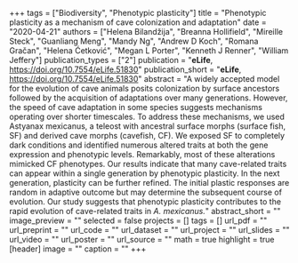 +++
tags = ["Biodiversity", "Phenotypic plasticity"]
title = "Phenotypic plasticity as a mechanism of cave colonization and adaptation"
date = "2020-04-21"
authors = ["Helena Bilandžija", "Breanna Hollifield", "Mireille Steck", "Guanliang Meng", "Mandy Ng", "Andrew D Koch", "Romana Gračan", "Helena Ćetković", "Megan L Porter", "Kenneth J Renner", "William Jeffery"]
publication_types = ["2"]
publication = "**eLife**, https://doi.org/10.7554/eLife.51830"
publication_short = "**eLife**, https://doi.org/10.7554/eLife.51830"
abstract = "A widely accepted model for the evolution of cave animals posits colonization by surface ancestors followed by the acquisition of adaptations over many generations. However, the speed of cave adaptation in some species suggests mechanisms operating over shorter timescales. To address these mechanisms, we used Astyanax mexicanus, a teleost with ancestral surface morphs (surface fish, SF) and derived cave morphs (cavefish, CF). We exposed SF to completely dark conditions and identified numerous altered traits at both the gene expression and phenotypic levels. Remarkably, most of these alterations mimicked CF phenotypes. Our results indicate that many cave-related traits can appear within a single generation by phenotypic plasticity. In the next generation, plasticity can be further refined. The initial plastic responses are random in adaptive outcome but may determine the subsequent course of evolution. Our study suggests that phenotypic plasticity contributes to the rapid evolution of cave-related traits in *A. mexicanus.*"
abstract_short = ""
image_preview = ""
selected = false
projects = []
tags = []
url_pdf = ""
url_preprint = ""
url_code = ""
url_dataset = ""
url_project = ""
url_slides = ""
url_video = ""
url_poster = ""
url_source = ""
math = true
highlight = true
[header]
image = ""
caption = ""
+++